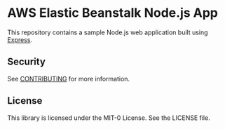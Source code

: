 # AWS Elastic Beanstalk Node.js App

This repository contains a sample Node.js web application built using [Express](https://expressjs.com/).

## Security

See [CONTRIBUTING](CONTRIBUTING.md#security-issue-notifications) for more information.

## License

This library is licensed under the MIT-0 License. See the LICENSE file.

